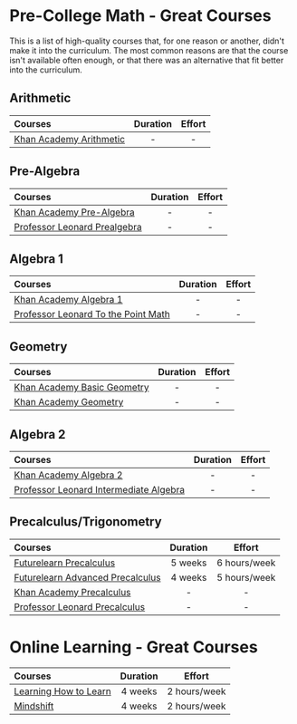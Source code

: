 # Pre-College Math - Great Courses

This is a list of high-quality courses that, for one reason or another, didn't make it into the curriculum.
The most common reasons are that the course isn't available often enough,
or that there was an alternative that fit better into the curriculum.

## Arithmetic

Courses | Duration | Effort
:-- | :--: | :--:
[Khan Academy Arithmetic](https://www.khanacademy.org/math/arithmetic) | - | -


## Pre-Algebra

Courses | Duration | Effort
:-- | :--: | :--:
[Khan Academy Pre-Algebra](https://www.khanacademy.org/math/pre-algebra) | - | -
[Professor Leonard Prealgebra](https://www.youtube.com/playlist?list=PL4C9296DF81B9EF13) | - | -

## Algebra 1

Courses | Duration | Effort
:-- | :--: | :--:
[Khan Academy Algebra 1](https://www.khanacademy.org/math/algebra) | - | -
[Professor Leonard To the Point Math](https://www.youtube.com/playlist?list=PLDesaqWTN6ETc1ZwHWijCBcZ2gOvS2tTN) | - | -

## Geometry

Courses | Duration | Effort
:-- | :--: | :--:
[Khan Academy Basic Geometry](https://www.khanacademy.org/math/basic-geo) | - | -
[Khan Academy Geometry](https://www.khanacademy.org/math/geometry) | - | -

## Algebra 2

Courses | Duration | Effort
:-- | :--: | :--:
[Khan Academy Algebra 2](https://www.khanacademy.org/math/algebra2) | - | -
[Professor Leonard Intermediate Algebra](https://www.youtube.com/playlist?list=PLC292123722B1B450) | - | -

## Precalculus/Trigonometry

Courses | Duration | Effort
:-- | :--: | :--:
[Futurelearn Precalculus](https://www.futurelearn.com/courses/precalculus) | 5 weeks | 6 hours/week
[Futurelearn Advanced Precalculus](https://www.futurelearn.com/courses/advanced-precalculus) | 4 weeks | 5 hours/week
[Khan Academy Precalculus](https://www.khanacademy.org/math/precalculus) | - | -
[Professor Leonard Precalculus](https://www.youtube.com/playlist?list=PLDesaqWTN6ESsmwELdrzhcGiRhk5DjwLP) | - | -


# Online Learning - Great Courses

Courses | Duration | Effort
:-- | :--: | :--:
[Learning How to Learn](https://www.coursera.org/learn/learning-how-to-learn) | 4 weeks | 2 hours/week
[Mindshift](https://www.coursera.org/learn/mindshift) | 4 weeks | 2 hours/week
